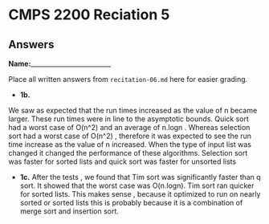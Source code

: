 # CMPS 2200 Reciation 5
## Answers

**Name:**_________________________


Place all written answers from `recitation-06.md` here for easier grading.







- **1b.**

We saw as expected that the run times increased as the value of n became larger. These run times were in line to the asymptotic bounds. Quick sort had a worst case of O(n^2) and an average of n.logn . Whereas selection sort had a worst case of O(n^2) , therefore it was expected to see the run time increase as the value of n increased. When the type of input list was changed it changed the performance of these algorithms. Selection sort was faster for sorted lists and quick sort was faster for unsorted lists


- **1c.**
After the tests , we found that Tim sort was significantly faster than q sort. It showed that the worst case was O(n.logn). Tim sort ran quicker for sorted lists. This makes sense , because it optimized to run on nearly sorted or sorted lists this is probably because it is a combination of merge sort and insertion sort.
